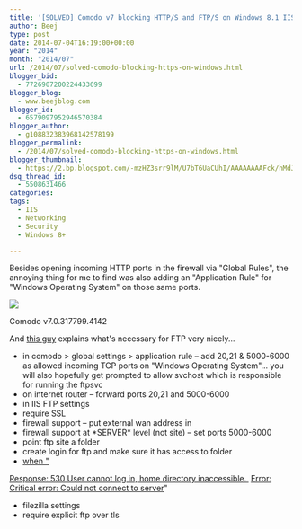 ```yaml
---
title: '[SOLVED] Comodo v7 blocking HTTP/S and FTP/S on Windows 8.1 IIS 8.5'
author: Beej
type: post
date: 2014-07-04T16:19:00+00:00
year: "2014"
month: "2014/07"
url: /2014/07/solved-comodo-blocking-https-on-windows.html
blogger_bid:
  - 7726907200224433699
blogger_blog:
  - www.beejblog.com
blogger_id:
  - 6579097952946570384
blogger_author:
  - g108832383968142578199
blogger_permalink:
  - /2014/07/solved-comodo-blocking-https-on-windows.html
blogger_thumbnail:
  - https://2.bp.blogspot.com/-mzHZ3srr9lM/U7bT6UaCUhI/AAAAAAAAFck/hMdJRaFnIpM/s1600/7-4-2014+12-17-55+PM.jpg
dsq_thread_id:
  - 5508631466
categories:
tags:
  - IIS
  - Networking
  - Security
  - Windows 8+

---
```

Besides opening incoming HTTP ports in the firewall via "Global Rules", the annoying thing for me to find was also adding an "Application Rule" for "Windows Operating System" on those same ports.

<a href="https://www.BeejBlog.com/wp-content/uploads/2014/07/7-4-2014-12-17-55-PM.jpg" imageanchor="1"><img border="0" src="https://www.BeejBlog.com/wp-content/uploads/2014/07/7-4-2014-12-17-55-PM.jpg" /></a>

Comodo v7.0.317799.4142

And [this guy][1] explains what's necessary for FTP very nicely...

  * in comodo > global settings > application rule &#8211; add 20,21 & 5000-6000 as allowed incoming TCP ports on "Windows Operating System"... you will also hopefully get prompted to allow svchost which is responsible for running the ftpsvc
  * on internet router &#8211; forward ports 20,21 and 5000-6000
  * in IIS FTP settings
  * require SSL
  * firewall support &#8211; put external wan address in&nbsp;
  * firewall support at \*SERVER\* level (not site) &#8211; set ports 5000-6000
  * point ftp site a folder
  * create login for ftp and make sure it has access to folder
  * <a href="https://manage.accuwebhosting.com/knowledgebase/941/FTP-Error-530-User-cannot-log-in-home-directory-inaccessible.html" target="_blank">when "</a>
<li style="display: inline !important;">
  <a href="https://manage.accuwebhosting.com/knowledgebase/941/FTP-Error-530-User-cannot-log-in-home-directory-inaccessible.html" target="_blank"></a><a href="https://manage.accuwebhosting.com/knowledgebase/941/FTP-Error-530-User-cannot-log-in-home-directory-inaccessible.html" target="_blank">Response: 530 User cannot log in, home directory inaccessible.&nbsp;</a>
</li>
<li style="display: inline !important;">
  <a href="https://manage.accuwebhosting.com/knowledgebase/941/FTP-Error-530-User-cannot-log-in-home-directory-inaccessible.html" target="_blank">Error: Critical error: Could not connect to server</a>"
</li>
<a href="https://manage.accuwebhosting.com/knowledgebase/941/FTP-Error-530-User-cannot-log-in-home-directory-inaccessible.html" target="_blank"><br /></a></ul> </ul> 

  * filezilla settings
  * require explicit ftp over tls</ul>

 [1]: https://grantcurell.com/2013/12/31/failed-to-retrieve-directory-listing-filezilla-connecting-to-iis-behind-nat/